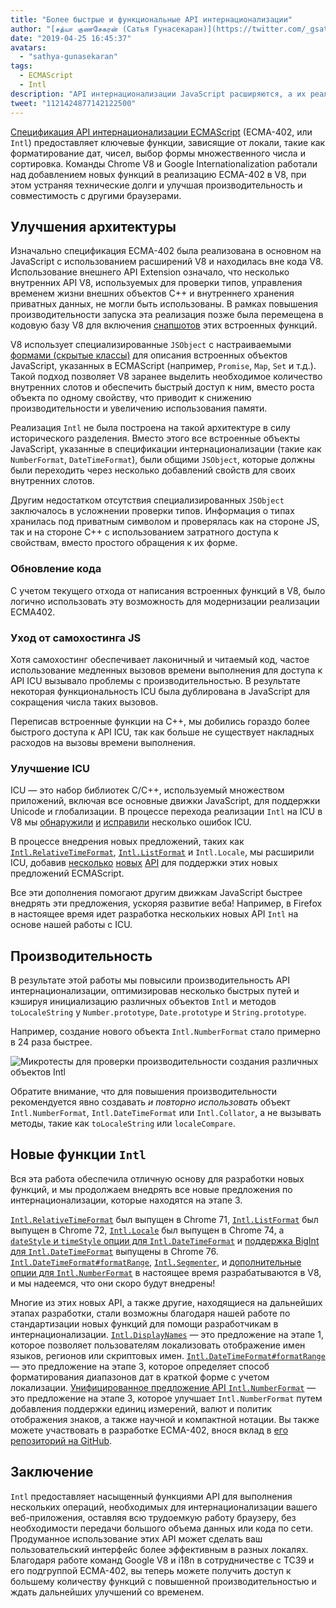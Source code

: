 ```yaml
---
title: "Более быстрые и функциональные API интернационализации"
author: "[சத்யா குணசேகரன் (Сатья Гунасекаран)](https://twitter.com/_gsathya)"
date: "2019-04-25 16:45:37"
avatars: 
  - "sathya-gunasekaran"
tags: 
  - ECMAScript
  - Intl
description: "API интернационализации JavaScript расширяются, а их реализация в V8 становится быстрее!"
tweet: "1121424877142122500"
---
```

[Спецификация API интернационализации ECMAScript](https://tc39.es/ecma402/) (ECMA-402, или `Intl`) предоставляет ключевые функции, зависящие от локали, такие как форматирование дат, чисел, выбор формы множественного числа и сортировка. Команды Chrome V8 и Google Internationalization работали над добавлением новых функций в реализацию ECMA-402 в V8, при этом устраняя технические долги и улучшая производительность и совместимость с другими браузерами.

<!--truncate-->
## Улучшения архитектуры

Изначально спецификация ECMA-402 была реализована в основном на JavaScript с использованием расширений V8 и находилась вне кода V8. Использование внешнего API Extension означало, что несколько внутренних API V8, используемых для проверки типов, управления временем жизни внешних объектов C++ и внутреннего хранения приватных данных, не могли быть использованы. В рамках повышения производительности запуска эта реализация позже была перемещена в кодовую базу V8 для включения [снапшотов](/blog/custom-startup-snapshots) этих встроенных функций.

V8 использует специализированные `JSObject` с настраиваемыми [формами (скрытые классы)](https://mathiasbynens.be/notes/shapes-ics) для описания встроенных объектов JavaScript, указанных в ECMAScript (например, `Promise`, `Map`, `Set` и т.д.). Такой подход позволяет V8 заранее выделить необходимое количество внутренних слотов и обеспечить быстрый доступ к ним, вместо роста объекта по одному свойству, что приводит к снижению производительности и увеличению использования памяти.

Реализация `Intl` не была построена на такой архитектуре в силу исторического разделения. Вместо этого все встроенные объекты JavaScript, указанные в спецификации интернационализации (такие как `NumberFormat`, `DateTimeFormat`), были общими `JSObject`, которые должны были переходить через несколько добавлений свойств для своих внутренних слотов.

Другим недостатком отсутствия специализированных `JSObject` заключалось в усложнении проверки типов. Информация о типах хранилась под приватным символом и проверялась как на стороне JS, так и на стороне C++ с использованием затратного доступа к свойствам, вместо простого обращения к их форме.

### Обновление кода

С учетом текущего отхода от написания встроенных функций в V8, было логично использовать эту возможность для модернизации реализации ECMA402.

### Уход от самохостинга JS

Хотя самохостинг обеспечивает лаконичный и читаемый код, частое использование медленных вызовов времени выполнения для доступа к API ICU вызывало проблемы с производительностью. В результате некоторая функциональность ICU была дублирована в JavaScript для сокращения числа таких вызовов.

Переписав встроенные функции на C++, мы добились гораздо более быстрого доступа к API ICU, так как больше не существует накладных расходов на вызовы времени выполнения.

### Улучшение ICU

ICU — это набор библиотек C/C++, используемый множеством приложений, включая все основные движки JavaScript, для поддержки Unicode и глобализации. В процессе перехода реализации `Intl` на ICU в V8 мы [обнаружили](https://unicode-org.atlassian.net/browse/ICU-20140) [и](https://unicode-org.atlassian.net/browse/ICU-9562) [исправили](https://unicode-org.atlassian.net/browse/ICU-20098) несколько ошибок ICU.

В процессе внедрения новых предложений, таких как [`Intl.RelativeTimeFormat`](/features/intl-relativetimeformat), [`Intl.ListFormat`](/features/intl-listformat) и `Intl.Locale`, мы расширили ICU, добавив [несколько](https://unicode-org.atlassian.net/browse/ICU-13256) [новых](https://unicode-org.atlassian.net/browse/ICU-20121) [API](https://unicode-org.atlassian.net/browse/ICU-20342) для поддержки этих новых предложений ECMAScript.

Все эти дополнения помогают другим движкам JavaScript быстрее внедрять эти предложения, ускоряя развитие веба! Например, в Firefox в настоящее время идет разработка нескольких новых API `Intl` на основе нашей работы с ICU.

## Производительность

В результате этой работы мы повысили производительность API интернационализации, оптимизировав несколько быстрых путей и кэшируя инициализацию различных объектов `Intl` и методов `toLocaleString` у `Number.prototype`, `Date.prototype` и `String.prototype`.

Например, создание нового объекта `Intl.NumberFormat` стало примерно в 24 раза быстрее.

![[Микротесты](https://cs.chromium.org/chromium/src/v8/test/js-perf-test/Intl/constructor.js) для проверки производительности создания различных объектов `Intl`](/_img/intl/performance.svg)

Обратите внимание, что для повышения производительности рекомендуется явно создавать *и повторно использовать* объект `Intl.NumberFormat`, `Intl.DateTimeFormat` или `Intl.Collator`, а не вызывать методы, такие как `toLocaleString` или `localeCompare`.

## Новые функции `Intl`

Вся эта работа обеспечила отличную основу для разработки новых функций, и мы продолжаем внедрять все новые предложения по интернационализации, которые находятся на этапе 3.

[`Intl.RelativeTimeFormat`](/features/intl-relativetimeformat) был выпущен в Chrome 71, [`Intl.ListFormat`](/features/intl-listformat) был выпущен в Chrome 72, [`Intl.Locale`](https://developer.mozilla.org/en-US/docs/Web/JavaScript/Reference/Global_Objects/Locale) был выпущен в Chrome 74, а [`dateStyle` и `timeStyle` опции для `Intl.DateTimeFormat`](https://github.com/tc39/proposal-intl-datetime-style) и [поддержка BigInt для `Intl.DateTimeFormat`](https://github.com/tc39/ecma402/pull/236) выпущены в Chrome 76. [`Intl.DateTimeFormat#formatRange`](https://github.com/tc39/proposal-intl-DateTimeFormat-formatRange), [`Intl.Segmenter`](https://github.com/tc39/proposal-intl-segmenter/), и [дополнительные опции для `Intl.NumberFormat`](https://github.com/tc39/proposal-unified-intl-numberformat/) в настоящее время разрабатываются в V8, и мы надеемся, что они скоро будут внедрены!

Многие из этих новых API, а также другие, находящиеся на дальнейших этапах разработки, стали возможны благодаря нашей работе по стандартизации новых функций для помощи разработчикам в интернационализации. [`Intl.DisplayNames`](https://github.com/tc39/proposal-intl-displaynames) — это предложение на этапе 1, которое позволяет пользователям локализовать отображение имен языков, регионов или скриптовых имен. [`Intl.DateTimeFormat#formatRange`](https://github.com/fabalbon/proposal-intl-DateTimeFormat-formatRange) — это предложение на этапе 3, которое определяет способ форматирования диапазонов дат в краткой форме с учетом локализации. [Унифицированное предложение API `Intl.NumberFormat`](https://github.com/tc39/proposal-unified-intl-numberformat) — это предложение на этапе 3, которое улучшает `Intl.NumberFormat` путем добавления поддержки единиц измерений, валют и политик отображения знаков, а также научной и компактной нотации. Вы также можете участвовать в разработке ECMA-402, внося вклад в [его репозиторий на GitHub](https://github.com/tc39/ecma402).

## Заключение

`Intl` предоставляет насыщенный функциями API для выполнения нескольких операций, необходимых для интернационализации вашего веб-приложения, оставляя всю трудоемкую работу браузеру, без необходимости передачи большого объема данных или кода по сети. Продуманное использование этих API может сделать ваш пользовательский интерфейс более эффективным в разных локалях. Благодаря работе команд Google V8 и i18n в сотрудничестве с TC39 и его подгруппой ECMA-402, вы теперь можете получить доступ к большему количеству функций с повышенной производительностью и ждать дальнейших улучшений со временем.
